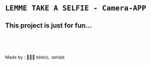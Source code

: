 # ` LEMME TAKE A SELFIE - Camera-APP ` 


## This project is just for fun...








<br />

<br />

<br />

Made by :  👨🏻‍💻 `NIKHIL DAFADE`
